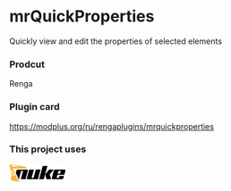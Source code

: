 # mrQuickProperties
Quickly view and edit the properties of selected elements
### Prodcut ###
Renga
### Plugin card ###
https://modplus.org/ru/rengaplugins/mrquickproperties
### This project uses

[<img align="left" src="https://raw.githubusercontent.com/ModPlus-Software/Documentation/master/Images/nuke-logo-small.png" />](https://nuke.build/)
